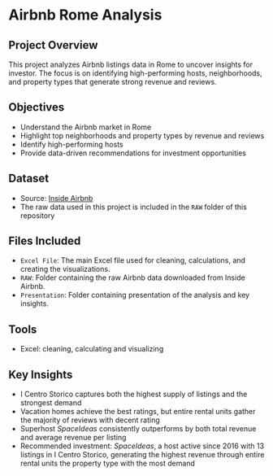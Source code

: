 # Airbnb Rome Analysis

## Project Overview
This project analyzes Airbnb listings data in Rome to uncover insights for investor. 
The focus is on identifying high-performing hosts, neighborhoods, and property types that generate strong revenue and reviews.

## Objectives
- Understand the Airbnb market in Rome  
- Highlight top neighborhoods and property types by revenue and reviews  
- Identify high-performing hosts
- Provide data-driven recommendations for investment opportunities  

## Dataset
- Source: [Inside Airbnb](https://insideairbnb.com/get-the-data/)  
- The raw data used in this project is included in the `RAW` folder of this repository
  
## Files Included
- `Excel File`: The main Excel file used for cleaning, calculations, and creating the visualizations.  
- `RAW`: Folder containing the raw Airbnb data downloaded from Inside Airbnb.  
- `Presentation`: Folder containing presentation of the analysis and key insights.  

## Tools 
- Excel:  cleaning, calculating and visualizing  

## Key Insights
- I Centro Storico captures both the highest supply of listings and the strongest demand  
- Vacation homes achieve the best ratings, but entire rental units gather the majority of reviews with decent rating 
- Superhost *SpaceIdeas* consistently outperforms by both total revenue and average revenue per listing  
- Recommended investment: *SpaceIdeas*, a host active since 2016 with 13 listings in I Centro Storico, generating the highest revenue through entire rental units the property type with the most demand 
